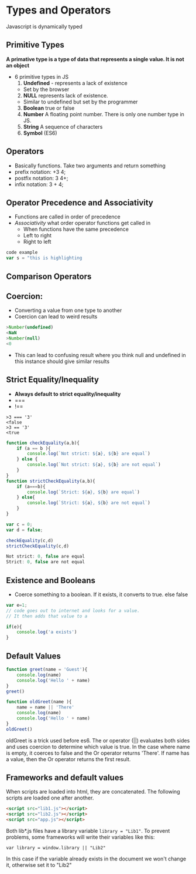 # Types and Operators
Javascript is dynamically typed

## Primitive Types
**A primative type is a type of data that represents a single value. It is not an object**
* 6 primitive types in JS
  1. **Undefined** - represents a lack of existence 
    * Set by the browser
  2. **NULL** represents lack of existence.
    * Similar to undefined but set by the programmer
  3. **Boolean** true or false
  4. **Number** A floating point number. There is only one number type in JS.
  5. **String** A sequence of characters
  6. **Symbol** (ES6)

## Operators
* Basically functions. Take two arguments and return something
* prefix notation: +3 4;
* postfix notation: 3 4+;
* infix notation: 3 + 4;

## Operator Precedence and Associativity
* Functions are called in order of precedence
* *Associativity* what order operator functions get called in
  * When functions have the same precedence
  * Left to right
  * Right to left


```javascript
code example
var s = "this is highlighting
```

## Comparison Operators

## Coercion:
* Converting a value from one type to another
* Coercion can lead to weird results
```javascript
>Number(undefined)
<NaN
>Number(null)
<0
```
* This can lead to confusing result where you think null and undefined in this instance should give similar results

## Strict Equality/Inequality
* **Always default to strict equality/inequality**
* ===
* !==
```
>3 === '3'
<false
>3 == '3'
<true
```

```javascript
function checkEquality(a,b){
    if (a == b ){
        console.log(`Not strict: ${a}, ${b} are equal`)
    } else {
        console.log(`Not strict: ${a}, ${b} are not equal`)
    }
}
function strictCheckEquality(a,b){
    if (a===b){
        console.log(`Strict: ${a}, ${b} are equal`)
    } else{
        console.log(`Strict: ${a}, ${b} are not equal`)
    }
}

var c = 0;
var d = false;

checkEquality(c,d)
strictCheckEquality(c,d)

Not strict: 0, false are equal
Strict: 0, false are not equal
```
## Existence and Booleans
* Coerce something to a boolean. If it exists, it converts to true. else false

```javascript
var e=1;
// code goes out to internet and looks for a value.
// It then adds that value to a

if(e){
    console.log('a exists')
}
```

## Default Values
```javascript
function greet(name = 'Guest'){
    console.log(name)
    console.log('Hello ' + name)
}
greet()

function oldGreet(name ){
    name = name || 'There'
    console.log(name)
    console.log('Hello ' + name)
}
oldGreet()
```

oldGreet is a trick used before es6. The or operator (||) evaluates both sides and uses coercion to determine which value is true. In the case where name is empty, it coerces to false and the Or operator returns 'There'. If name has a value, then the Or operator returns the first result.

## Frameworks and default values
When scripts are loaded into html, they are concatenated. The following scripts are loaded one after another. 
```html
<script src="lib1.js"></script>
<script src="lib2.js"></script>
<script src="app.js"></script>
```
Both lib*.js files have a library variable `library = "Lib1"`.
To prevent problems, some frameworks will write their variables like this:

`var library = window.library || "Lib2"`

In this case if the variable already exists in the document we won't change it, otherwise set it to "Lib2"